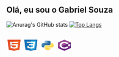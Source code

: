 ## Olá, eu sou o Gabriel Souza

![Anurag's GitHub stats](https://github-readme-stats.vercel.app/api?username=gabrielsouza767&show_icons=true&theme=radical)
[![Top Langs](https://github-readme-stats.vercel.app/api/top-langs/?username=gabrielsouza767&layout=compact&theme=radical)](https://github.com/gabrielsouza767/github-readme-stats)
<div style="display: inline_block"><br>
  <img align="center" alt="Rafa-HTML" height="30" width="40" src="https://raw.githubusercontent.com/devicons/devicon/master/icons/html5/html5-original.svg">
  <img align="center" alt="Rafa-CSS" height="30" width="40" src="https://raw.githubusercontent.com/devicons/devicon/master/icons/css3/css3-original.svg">
  <img align="center" alt="Rafa-Python" height="30" width="40" src="https://raw.githubusercontent.com/devicons/devicon/master/icons/python/python-original.svg">
  <img align="center" alt="Rafa-Csharp" height="30" width="40" src="https://raw.githubusercontent.com/devicons/devicon/master/icons/csharp/csharp-original.svg">
</div>
